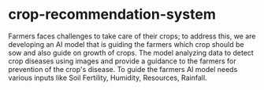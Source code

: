 # crop-recommendation-system
Farmers faces challenges to take care of their crops; to address this, we are developing an AI model that is guiding the farmers which crop should be sow and also guide on growth of crops. The model analyzing data to detect crop diseases using images and provide a guidance to the farmers for prevention of the crop's disease.
To guide the farmers AI model needs various inputs like Soil Fertility, Humidity, Resources, Rainfall.
